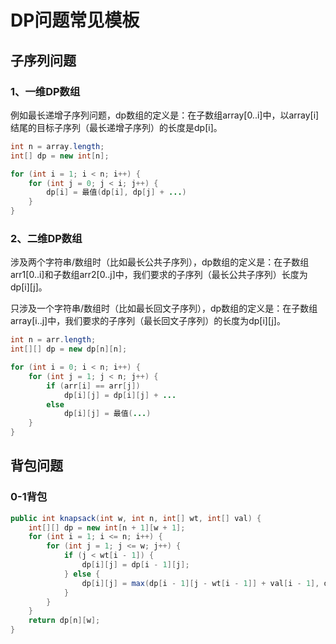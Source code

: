 # DP问题常见模板

## 子序列问题

### 1、一维DP数组

例如最长递增子序列问题，dp数组的定义是：在子数组array[0..i]中，以array[i]结尾的目标子序列（最长递增子序列）的长度是dp[i]。

```java
int n = array.length;
int[] dp = new int[n];

for (int i = 1; i < n; i++) {
    for (int j = 0; j < i; j++) {
        dp[i] = 最值(dp[i], dp[j] + ...)
    }
}
```

### 2、二维DP数组

涉及两个字符串/数组时（比如最长公共子序列），dp数组的定义是：在子数组arr1[0..i]和子数组arr2[0..j]中，我们要求的子序列（最长公共子序列）长度为dp[i][j]。

只涉及一个字符串/数组时（比如最长回文子序列），dp数组的定义是：在子数组array[i..j]中，我们要求的子序列（最长回文子序列）的长度为dp[i][j]。

```java
int n = arr.length;
int[][] dp = new dp[n][n];

for (int i = 0; i < n; i++) {
    for (int j = 1; j < n; j++) {
        if (arr[i] == arr[j]) 
            dp[i][j] = dp[i][j] + ...
        else
            dp[i][j] = 最值(...)
    }
}
```

## 背包问题

### 0-1背包

```java
public int knapsack(int w, int n, int[] wt, int[] val) {
    int[][] dp = new int[n + 1][w + 1];
    for (int i = 1; i <= n; i++) {
        for (int j = 1; j <= w; j++) {
            if (j < wt[i - 1]) {
                dp[i][j] = dp[i - 1][j];
            } else {
                dp[i][j] = max(dp[i - 1][j - wt[i - 1]] + val[i - 1], dp[i - 1][j]);
            }
        }
    }
    return dp[n][w];
}
```